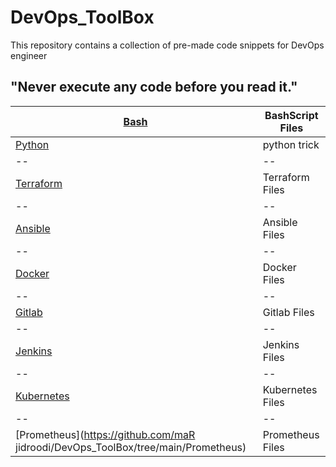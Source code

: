 # DevOps_ToolBox

This repository contains a collection of pre-made code snippets for DevOps engineer

## "Never execute any code before you read it."

|‌‌ [Bash](https://github.com/majidroodi/DevOps_ToolBox/tree/main/Bash) | BashScript Files |
|--|--|
| [Python](https://github.com/majidroodi/DevOps_ToolBox/tree/main/Python) | python trick |
|--|--|
| [Terraform](https://github.com/majidroodi/DevOps_ToolBox/tree/main/Terraform)  | Terraform Files |
|--|--|
| [Ansible](https://github.com/majidroodi/DevOps_ToolBox/tree/main/Ansible) | Ansible Files |
|--|--|
| [Docker](https://github.com/majidroodi/DevOps_ToolBox/tree/main/Docker) | Docker Files |
|--|--|
| [Gitlab](https://github.com/majidroodi/DevOps_ToolBox/tree/main/Gitlab) | Gitlab Files |
|--|--|
| [Jenkins](https://github.com/majidroodi/DevOps_ToolBox/tree/main/Jenkins) | Jenkins Files |
|--|--|
| [Kubernetes](https://github.com/majidroodi/DevOps_ToolBox/tree/main/Kubernetes) | Kubernetes Files |
|--|--|
| [Prometheus](https://github.com/maR   jidroodi/DevOps_ToolBox/tree/main/Prometheus) | Prometheus Files |